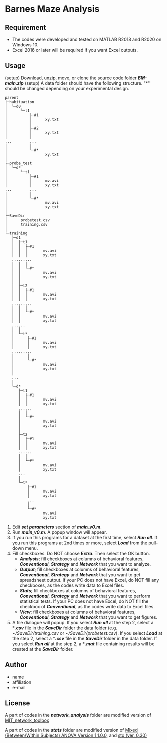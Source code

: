 # Barnes Maze Analysis

## Requirement
* The codes were developed and tested on MATLAB R2018 and R2020 on Windows 10.
* Excel 2016 or later will be required if you want Excel outputs.


## Usage
(setup) Download, unzip, move, or clone the source code folder ***BM-main.zip***
(setup) A data folder should have the following structure. "*" should be changed depending on your experimental design.

```
parent
├─habituation
│  └─d0
│      └─t1
│          ├─#1
│          │      xy.txt
│          │
│          ├─#2
│          │      xy.txt
│          │
...        ...
│          │
│          └─#*
│                 xy.txt
│
├─probe_test
│  └─d*
│      └─t1
│          ├─#1
│          │      mv.avi
│          │      xy.txt
...        ...
│          │
│          └─#*
│                 mv.avi
│                 xy.txt
│
├─SaveDir
│      probetest.csv
│      training.csv
│
└─training
   ├─d1
   │  ├─t1
   │  │  ├─#1
   │  │  │       mv.avi
   │  │  │       xy.txt
   .........
   │  │  │
   │  │  └─#*
   │  │          mv.avi
   │  │          xy.txt
   │  │
   │  ├─t2
   │  │  ├─#1
   │  │  │       mv.avi
   │  │  │       xy.txt
   .........
   │  │  │
   │  │  └─#*
   │  │          mv.avi
   │  │          xy.txt
   ......
   │  │
   │  └─t*
   │      ├─#1
   │      │      mv.avi
   │      │      xy.txt
   .........
   │      │
   │      └─#*
   │             mv.avi
   │             xy.txt
   │
   ...
   │
   └─d*
      ├─t1
      │  ├─#1
      │  │       mv.avi
      │  │       xy.txt
      ......
      │  │
      │  └─#*
      │          mv.avi
      │          xy.txt
      │
      ├─t2
      │  ├─#1
      │  │       mv.avi
      │  │       xy.txt
      ......
      │  │
      │  └─#*
      │          mv.avi
      │          xy.txt
      ...
      │
      └─t*
          ├─#1
          │      mv.avi
          │      xy.txt
          ...
          │
          └─#*
                 mv.avi
                 xy.txt
```


1. Edit ***set parameters*** section of ***main_v0.m***.
2. Run ***main_v0.m***. A popup window will appear.
3. If you run this programs for a dataset at the first time, select ***Run all***. If you run this programs at 2nd times or more, select ***Load*** from the pull-down menu.
4. Fill checkboxes. Do NOT choose ***Extra***. Then select the OK button.
    * ***Analysis***; fill checkboxes at columns of behavioral features, ***Conventional***, ***Strategy*** and ***Network*** that you want to analyze.
    * ***Output***; fill checkboxes at columns of behavioral features, ***Conventional***, ***Strategy*** and ***Network*** that you want to get spreadsheet output. If your PC does not have Excel, do NOT fill any checkboxes, as the codes write data to Excel files.
    * ***Stats***; fill checkboxes at columns of behavioral features, ***Conventional***, ***Strategy*** and ***Network*** that you want to perform statistical tests. If your PC does not have Excel, do NOT fill the checkbox of ***Conventional***, as the codes write data to Excel files.
    * ***View***; fill checkboxes at columns of behavioral features, ***Conventional***, ***Strategy*** and ***Network*** that you want to get figures.
5. A file dialogue will popup. If you select ***Run all*** at the step 2, select a ****.csv*** file in the ***SaveDir*** folder the data folder (e.g. *~/SaveDir/training.csv* or *~/SaveDir/probetest.csv*). If you select ***Load*** at the step 2, select a ****.csv*** file in the ***SaveDir*** folder in the data folder. If you select ***Run all*** at the step 2, a ****.mat*** file containing results will be created at the ***SaveDir*** folder.

 
## Author

* name
* affiliation
* e-mail
 
## License
A part of codes in the ***network_analysis*** folder are modified version of [MIT_network_toolbox](https://github.com/cliffordlab/MIT_network_toolbox.git)

A part of codes in the ***stats*** folder are modified version of [Mixed (Between/Within Subjects) ANOVA Version 1.1.0.0](https://uk.mathworks.com/matlabcentral/fileexchange/27080-mixed-between-within-subjects-anova), and [sto (ver. 0.30)](https://rnpsychology.org/sto/)
